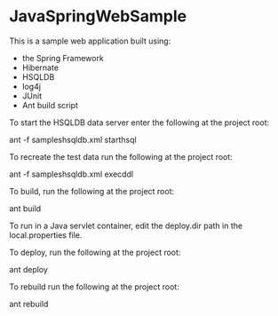 JavaSpringWebSample
===================

This is a sample web application built using:

- the Spring Framework
- Hibernate
- HSQLDB
- log4j
- JUnit
- Ant build script

To start the HSQLDB data server enter the following at the project root:

ant -f sampleshsqldb.xml starthsql

To recreate the test data run the following at the project root:

ant -f sampleshsqldb.xml execddl 

To build, run the following at the project root:

ant build

To run in a Java servlet container, edit the deploy.dir path in the local.properties file.

To deploy, run the following at the project root:

ant deploy

To rebuild run the following at the project root:

ant rebuild
